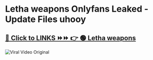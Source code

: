 
 # Letha weapons Onlyfans Leaked - Update Files uhooy

## <h2><a href="https://clipsfans.com/Letha_weapons&ref=git">🔗 Click to LINKS ⏩⏩ 👉 🟢 Letha weapons </a></h2>

<a href="https://clipsfans.com/Letha_weapons&ref=git" rel="nofollow" data-target="animated-image.originalLink"><img src="https://i.ibb.co.com/xMMVF88/686577567.gif" alt="Viral Video Original" style="max-width: 100%; display: inline-block;" data-target="animated-image.originalImage"></a>

